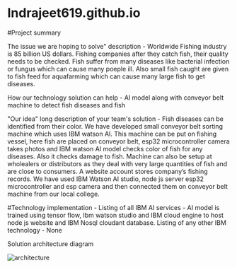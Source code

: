 # Indrajeet619.github.io
#Project summary

The issue we are hoping to solve" description - 
Worldwide Fishing industry is 85 billion US dollars. Fishing companies after they catch fish, their quality needs to be checked. Fish suffer from many diseases like bacterial infection or fungus which can cause many poeple ill. Also small fish caught are given to fish feed for aquafarming which can cause many large fish to get diseases. 



How our technology solution can help - 
AI model along with conveyor belt machine to detect fish diseases and fish



"Our idea" long description of your team's solution - 
Fish diseases can be identified from their color. We have developed small conveyor belt sorting machine which uses IBM watson AI. This machine can be put on fishing vessel, here fish are placed on conveyor belt, esp32 microcontroller camera takes photos and IBM watson AI model checks color of fish for any diseases. Also it checks damage to fish. Machine can also be setup at wholealers or distributors as they deal with very large quantities of fish and are close to consumers. A website account stores company’s fishing records. 
We have used IBM Watson AI  studio, node js server esp32 microcontroller and esp camera and then connected them on  conveyor belt machine from our local college.  



#Technology implementation -
Listing of all IBM AI services - 
AI model is trained using tensor flow, Ibm watson studio and IBM cloud engine to host node js website and IBM Nosql cloudant database.
Listing of any other IBM technology - None




Solution architecture diagram


![architecture](https://github.com/Indrajeet619/Indrajeet619.github.io/assets/31442399/74076dcf-8c7f-4e59-a9b4-409e07f4c262)

